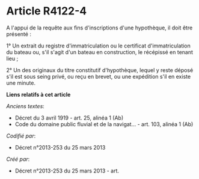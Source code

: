 # Article R4122-4

A l'appui de la requête aux fins d'inscriptions d'une hypothèque, il doit être présenté :

1° Un extrait du registre d'immatriculation ou le certificat d'immatriculation du bateau ou, s'il s'agit d'un bateau en
construction, le récépissé en tenant lieu ;

2° Un des originaux du titre constitutif d'hypothèque, lequel y reste déposé s'il est sous seing privé, ou reçu en brevet, ou
une expédition s'il en existe une minute.

**Liens relatifs à cet article**

_Anciens textes_:

  - Décret du 3 avril 1919 - art. 25, alinéa 1 (Ab)
  - Code du domaine public fluvial et de la navigat... - art. 103, alinéa 1 (Ab)

_Codifié par_:

  - Décret n°2013-253 du 25 mars 2013

_Créé par_:

  - Décret n°2013-253 du 25 mars 2013 - art.
